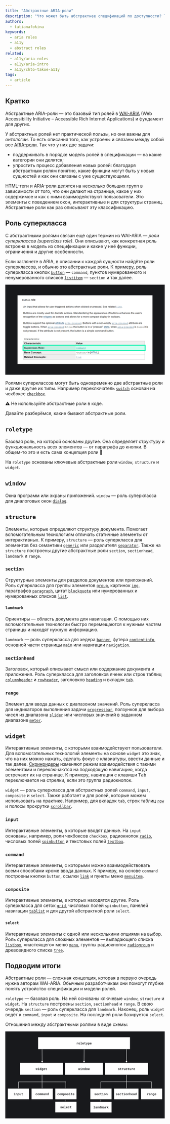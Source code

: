 ```yaml
---
title: "Абстрактные ARIA-роли"
description: "Что может быть абстрактнее спецификаций по доступности? Только абстрактные роли."
authors:
  - tatianafokina
keywords:
  - aria roles
  - a11y
  - abstract roles
related:
  - a11y/aria-roles
  - a11y/aria-intro
  - a11y/chto-takoe-a11y
tags:
  - article
---
```


## Кратко

Абстрактные ARIA-роли — это базовый тип ролей в [WAI-ARIA](/a11y/aria-intro/) (Web Accessibility Initiative – Accessible Rich Internet Applications) и фундамент для других.

У абстрактных ролей нет практической пользы, но они важны для _онтологии_. То есть описания того, как устроены и связаны между собой все [ARIA-роли](/a11y/aria-roles/). Так что у них две задачи:

- поддерживать в порядке модель ролей в спецификации — на какие категории они делятся;
- упростить процесс добавления новых ролей: благодаря абстрактным ролям понятно, какие функции могут быть у новых сущностей и как они связаны с уже существующими.

HTML-теги и ARIA-роли делятся на несколько больших групп в зависимости от того, что они делают на странице, какое у них содержимое и как с ними взаимодействуют пользователи. Это элементы с поведением окон, интерактивные и для структуры страниц. Абстрактные роли как раз описывают эту классификацию.

## Роль суперкласса

С абстрактными ролями связан ещё один термин из WAI-ARIA — _роли суперклассов (superclass role)_. Они описывают, как конкретная роль встроена в модель из спецификации и какие у неё функции, ограничения и другие особенности.

Если заглянете в ARIA, в описании к каждой сущности найдёте роли суперклассов, и обычно это абстрактные роли. К примеру, роль суперкласса кнопок [`button`](/a11y/role-button/) — `command`, пунктов нумерованного и ненумерованного списков [`listitem`](/a11y/role-listitem/) — `section` и так далее.

![Описание роли кнопки. В таблице с характеристиками роли выделена строчка «Superclass Role». В случае кнопки это command.](images/role-description.png)

Ролями суперклассов могут быть одновременно две абстрактные роли и даже другие их типы. Например переключатель [`switch`](/a11y/role-switch/) основан на чекбоксе [`checkbox`](/a11y/role-checkbox/).

<aside>

⚠️ Не используйте абстрактные роли в коде.

</aside>

Давайте разберёмся, какие бывают абстрактные роли.

## `roletype`

Базовая роль, на которой основаны другие. Она определяет структуру и функциональность всех элементов — от параграфа до кнопки. В общем-то это и есть сама концепция роли 👾

На `roletype` основаны ключевые абстрактные роли `window`, `structure` и `widget`.

## `window`

Окна программ или экраны приложений. `window` — роль суперкласса для диалоговых окон [`dialog`](/a11y/role-dialog/).

## `structure`

Элементы, которые определяют структуру документа. Помогает вспомогательным технологиям отличать статичные элементы от интерактивных. К примеру, `structure` — роль суперкласса для элементов без семантики [`generic`](/a11y/role-generic/) или разделителя [`separator`](/a11y/role-separator/). Также на `structure` построены другие абстрактные роли `section`, `sectionhead`, `landmark` и `range`.

### `section`

Структурные элементы для разделов документов или приложений. Роль суперкласса для группы элементов [`group`](/a11y/role-group/), картинок [`img`](/a11y/role-img-image/), параграфов [`paragraph`](/a11y/role-paragraph/), цитат [`blockquote`](/a11y/role-blockquote/) или нумерованных и нумерованных списков [`list`](/a11y/role-list/).

#### `landmark`

Ориентиры — область документа для навигации. С помощью них вспомогательные технологии быстро перемещаются к нужным частям страницы и находят нужную информацию.

`landmark` — роль суперкласса для хедера [`banner`](/a11y/role-banner/), футера [`contentinfo`](/a11y/role-contentinfo/), основной части страницы [`main`](/a11y/role-main/) или навигации [`navigation`](/a11y/role-navigation/).

### `sectionhead`

Заголовок, который описывает смысл или содержание документа и приложения. Роль суперкласса для заголовков ячеек или строк таблиц [`columnheader`](/a11y/role-columnheader/) и [`rowheader`](/a11y/role-rowheader/), заголовков [`heading`](/a11y/role-heading/) и вкладок [`tab`](/a11y/role-tab/).

### `range`

Элемент для ввода данных с диапазоном значений. Роль суперкласса для индикаторов выполнения задачи [`progressbar`](/a11y/role-progressbar/), ползунков для выбора чисел из диапазона [`slider`](/a11y/role-slider/) или числовых значений в заданном диапазоне [`meter`](/a11y/role-meter/).

## `widget`

Интерактивные элементы, с которыми взаимодействуют пользователи. Для вспомогательных технологий элементы на основе `widget` это знак, что на них можно нажать, сделать фокус с клавиатуры, ввести данные и так далее. [Скринридеры](/a11y/screenreaders/) изменяют режим взаимодействия с такими элементами и переключаются на подходящую навигацию, когда встречают их на странице. К примеру, навигация с клавиши <kbd>Tab</kbd> переключается на стрелки, если это группа радиокнопок.

`widget` — роль суперкласса для абстрактных ролей `command`, `input`, `composite` и `select`. Также работает и для ролей, которые можем использовать на практике. Например, для вкладок `tab`, строк таблиц [`row`](/a11y/role-row/) и полосы прокрутки [`scrollbar`](/a11y/role-scrollbar/).

### `input`

Интерактивные элементы, в которые вводят данные. На `input` основаны, например, роли чекбоксов `checkbox`, радиокнопок [`radio`](/a11y/role-radio/), числовых полей [`spinbutton`](/a11y/role-spinbutton/) и текстовых полей [`textbox`](/a11y/role-textbox/).

### `command`

Интерактивные элементы, с которыми можно взаимодействовать всеми способами кроме ввода данных. К примеру, на основе `command` построены кнопки `button`, ссылки [`link`](/a11y/role-link/) и пункты меню [`menuitem`](/a11y/role-menuitem/).

### `composite`

Интерактивные элементы, в которых находятся другие. Роль суперкласса для сеток [`grid`](/a11y/role-grid/), числовых полей `spinbutton`, панелей навигации [`tablist`](/a11y/role-tablist/) и для другой абстрактной роли `select`.

#### `select`

Интерактивные элементы с одной или несколькими опциями на выбор. Роль суперкласса для сложных элементов — выпадающего списка [`listbox`](/a11y/role-listbox/), «настоящего» меню [`menu`](/a11y/role-menu/), группы радиокнопок [`radiogroup`](/a11y/role-radiogroup/) и древовидного списка [`tree`](/a11y/role-tree/).

## Подводим итоги

Абстрактные роли — сложная концепция, которая в первую очередь нужна авторам WAI-ARIA. Обычным разработчикам они помогут глубже понять устройство спецификации и модели ролей.

`roletype` — базовая роль. На ней основаны ключевые `window`, `structure` и `widget`. На `structure` построены `section`, `sectionhead` и `range`. В свою очередь `section` — роль суперкласса для `landmark`. Наконец, роль `widget` ведёт к `command`, `input` и `composite`. На последней роли базируется `select`.

Отношения между абстрактными ролями в виде схемы:

![Как связаны между собой абстрактные роли. Описание перед схемой.](images/abstract-roles.png)
